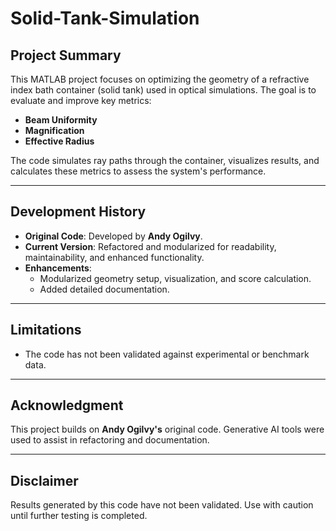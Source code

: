 # Solid-Tank-Simulation

## **Project Summary**
This MATLAB project focuses on optimizing the geometry of a refractive index bath container (solid tank) used in optical simulations. The goal is to evaluate and improve key metrics:
- **Beam Uniformity**
- **Magnification**
- **Effective Radius**

The code simulates ray paths through the container, visualizes results, and calculates these metrics to assess the system's performance.

---

## **Development History**
- **Original Code**: Developed by **Andy Ogilvy**.
- **Current Version**: Refactored and modularized for readability, maintainability, and enhanced functionality.
- **Enhancements**:
  - Modularized geometry setup, visualization, and score calculation.
  - Added detailed documentation.
---

## **Limitations**
- The code has not been validated against experimental or benchmark data.
---

## **Acknowledgment**
This project builds on **Andy Ogilvy's** original code. Generative AI tools were used to assist in refactoring and documentation.

---

## **Disclaimer**
Results generated by this code have not been validated. Use with caution until further testing is completed.
